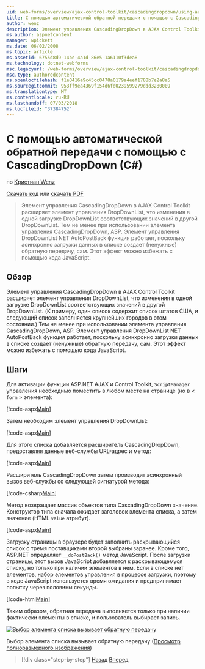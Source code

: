 ```yaml
---
uid: web-forms/overview/ajax-control-toolkit/cascadingdropdown/using-auto-postback-with-cascadingdropdown-cs
title: С помощью автоматической обратной передачи с помощью с CascadingDropDown (C#) | Документация Майкрософт
author: wenz
description: Элемент управления CascadingDropDown в AJAX Control Toolkit расширяет элемент управления DropDownList, что изменения в одной загрузке DropDownList соответствующих значений в anoth...
ms.author: aspnetcontent
manager: wpickett
ms.date: 06/02/2008
ms.topic: article
ms.assetid: 6755d8d9-14be-4a1d-86e5-1a6110f3dea8
ms.technology: dotnet-webforms
msc.legacyurl: /web-forms/overview/ajax-control-toolkit/cascadingdropdown/using-auto-postback-with-cascadingdropdown-cs
msc.type: authoredcontent
ms.openlocfilehash: f1e0416a9c45cc0478a0179a4eef1788b7e2a8a5
ms.sourcegitcommit: 953ff9ea4369f154d6fd0239599279ddd3280009
ms.translationtype: MT
ms.contentlocale: ru-RU
ms.lasthandoff: 07/03/2018
ms.locfileid: "37384752"
---
```

<a name="using-auto-postback-with-cascadingdropdown-c"></a>С помощью автоматической обратной передачи с помощью с CascadingDropDown (C#)
====================
по [Кристиан Wenz](https://github.com/wenz)

[Скачать код](http://download.microsoft.com/download/9/0/7/907760b1-2c60-4f81-aeb6-ca416a573b0d/cascadingdropdown3.cs.zip) или [скачать PDF](http://download.microsoft.com/download/2/d/c/2dc10e34-6983-41d4-9c08-f78f5387d32b/cascadingdropdown3CS.pdf)

> Элемент управления CascadingDropDown в AJAX Control Toolkit расширяет элемент управления DropDownList, что изменения в одной загрузке DropDownList соответствующих значений в другой DropDownList. Тем не менее при использовании элемента управления CascadingDropDown, ASP. Элемент управления DropDownList NET AutoPostBack функция работает, поскольку асинхронно загрузки данных в списке создает (ненужные) обратную передачу, сам. Этот эффект можно избежать с помощью кода JavaScript.


## <a name="overview"></a>Обзор

Элемент управления CascadingDropDown в AJAX Control Toolkit расширяет элемент управления DropDownList, что изменения в одной загрузке DropDownList соответствующих значений в другой DropDownList. (К примеру, один список содержит список штатов США, и следующий список заполняется крупнейших городов в этом состоянии.) Тем не менее при использовании элемента управления CascadingDropDown, ASP. Элемент управления DropDownList NET AutoPostBack функция работает, поскольку асинхронно загрузки данных в списке создает (ненужные) обратную передачу, сам. Этот эффект можно избежать с помощью кода JavaScript.

## <a name="steps"></a>Шаги

Для активации функции ASP.NET AJAX и Control Toolkit, `ScriptManager` управления необходимо поместить в любом месте на странице (но в &lt; `form` &gt; элемента):

[!code-aspx[Main](using-auto-postback-with-cascadingdropdown-cs/samples/sample1.aspx)]

Затем необходим элемент управления DropDownList:

[!code-aspx[Main](using-auto-postback-with-cascadingdropdown-cs/samples/sample2.aspx)]

Для этого списка добавляется расширитель CascadingDropDown, предоставляя данные веб-службы URL-адрес и метод:

[!code-aspx[Main](using-auto-postback-with-cascadingdropdown-cs/samples/sample3.aspx)]

Расширитель CascadingDropDown затем производит асинхронный вызов веб-службы со следующей сигнатурой метода:

[!code-csharp[Main](using-auto-postback-with-cascadingdropdown-cs/samples/sample4.cs)]

Метод возвращает массив объектов типа CascadingDropDown значение. Конструктор типа сначала ожидает заголовок элемента списка, а затем значение (HTML `value` атрибут).

[!code-aspx[Main](using-auto-postback-with-cascadingdropdown-cs/samples/sample5.aspx)]

Загрузку страницы в браузере будет заполнить раскрывающийся список с тремя поставщиками второй выбраны заранее. Кроме того, ASP.NET определяет `__doPostBack()` метод JavaScript. После загрузки страницы, этот вызов JavaScript добавляется к раскрывающемуся списку, но только при наличии элементов в нем. Если в списке нет элементов, набор элементов управления в процессе загрузки, поэтому в коде JavaScript используется время ожидания и предпринимает попытку через половины секунды.

[!code-html[Main](using-auto-postback-with-cascadingdropdown-cs/samples/sample6.html)]

Таким образом, обратная передача выполняется только при наличии фактически элементы в списке, и пользователь выбирает запись.


[![Выбор элемента списка вызывает обратную передачу](using-auto-postback-with-cascadingdropdown-cs/_static/image2.png)](using-auto-postback-with-cascadingdropdown-cs/_static/image1.png)

Выбор элемента списка вызывает обратную передачу ([Просмотр полноразмерного изображения](using-auto-postback-with-cascadingdropdown-cs/_static/image3.png))

> [!div class="step-by-step"]
> [Назад](presetting-list-entries-with-cascadingdropdown-cs.md)
> [Вперед](filling-a-list-using-cascadingdropdown-vb.md)
